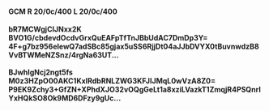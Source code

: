 #### GCM R 20/0c/400 L 20/0c/400
**bR7MCWgjClJNxx2K**<br/>**BVO1G/cbdevdOcdvGrxQuEAFpTfTnJBbUdAC7DmDp3Y=**<br/>**4F+g7bz956elewQ7adSBc85gjax5uSS6RjjDt04aJJbDVYX0tBuvnwdzB8VvBTWMeNZSnz/4rgNa63UT...**<br/><br/>
**BJwhIgNcj2ngt5fs**<br/>**M0z3HZpO00AKC1KxIRdbRNLZWG3KFJIJMqL0wVzA8Z0=**<br/>**P9EK9Zchy3+GfZN+XPhdXJO32vOQgGeLt1a8xziLVazkT1ZmqjR4PSQnrlYxHQkSO8Ok9MD6DFzy9gUc...**